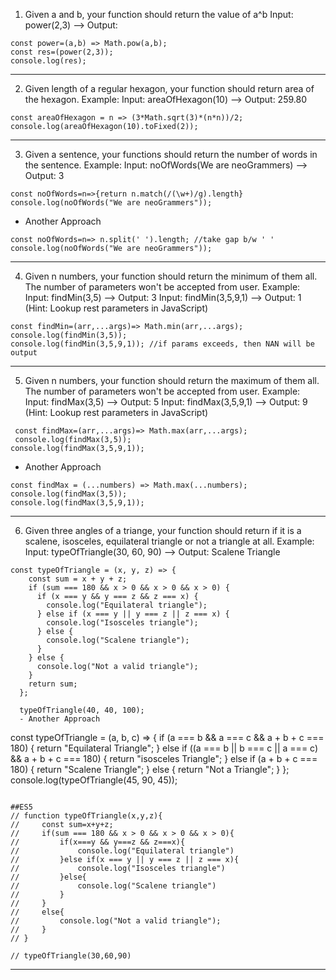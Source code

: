  1. Given a and b, your function should return the value of a^b
Input: power(2,3) ––> Output:
```
const power=(a,b) => Math.pow(a,b);
const res=(power(2,3));
console.log(res);
```
------------------------------------------------------

2. Given length of a regular hexagon, your function should return area of the hexagon.
  Example:
 Input: areaOfHexagon(10) ––> Output: 259.80
 ```
const areaOfHexagon = n => (3*Math.sqrt(3)*(n*n))/2;
console.log(areaOfHexagon(10).toFixed(2));
```
---------------------------------------------------------------------

3. Given a sentence, your functions should return the number of words in the sentence.
Example:
Input: noOfWords(We are neoGrammers) ––> Output: 3
```
const noOfWords=n=>{return n.match(/(\w+)/g).length}
console.log(noOfWords("We are neoGrammers"));
```
- Another Approach
```
const noOfWords=n=> n.split(' ').length; //take gap b/w ' '
console.log(noOfWords("We are neoGrammers"));
```
--------------------------------------------------------------

4. Given n numbers, your function should return the minimum of them all. The number of parameters won't be accepted from user.
Example:
Input: findMin(3,5) ––> Output: 3
Input: findMin(3,5,9,1) ––> Output: 1
(Hint: Lookup rest parameters in JavaScript)
```
const findMin=(arr,...args)=> Math.min(arr,...args);
console.log(findMin(3,5));
console.log(findMin(3,5,9,1)); //if params exceeds, then NAN will be output
```
---------------------------------------------------------------------------------------------

 5. Given n numbers, your function should return the maximum of them all. The number of parameters won't be accepted from user.
Example:
Input: findMax(3,5) ––> Output: 5
Input: findMax(3,5,9,1) ––> Output: 9
(Hint: Lookup rest parameters in JavaScript)
```
 const findMax=(arr,...args)=> Math.max(arr,...args);
 console.log(findMax(3,5));
console.log(findMax(3,5,9,1));
```
- Another Approach
```
const findMax = (...numbers) => Math.max(...numbers);
console.log(findMax(3,5));
console.log(findMax(3,5,9,1));
```
--------------------------------------------------------------------------

6. Given three angles of a triange, your function should return if it is a scalene, isosceles, equilateral triangle or not a triangle at all. Example:
 Input: typeOfTriangle(30, 60, 90) ––> Output: Scalene Triangle
```
const typeOfTriangle = (x, y, z) => {
    const sum = x + y + z;
    if (sum === 180 && x > 0 && x > 0 && x > 0) {
      if (x === y && y === z && z === x) {
        console.log("Equilateral triangle");
      } else if (x === y || y === z || z === x) {
        console.log("Isosceles triangle");
      } else {
        console.log("Scalene triangle");
      }
    } else {
      console.log("Not a valid triangle");
    }
    return sum;
  };
  
  typeOfTriangle(40, 40, 100);
  - Another Approach
  ```
  const typeOfTriangle = (a, b, c) => {
  if (a === b && a === c && a + b + c === 180) {
    return "Equilateral Triangle";
  } else if ((a === b || b === c || a === c) && a + b + c === 180) {
    return "isosceles Triangle";
  } else if (a + b + c === 180) {
    return "Scalene Triangle";
  } else {
    return "Not a Triangle";
  }
};
console.log(typeOfTriangle(45, 90, 45));
  ```
  
  ##ES5
  // function typeOfTriangle(x,y,z){
  //     const sum=x+y+z;
  //     if(sum === 180 && x > 0 && x > 0 && x > 0){
  //         if(x===y && y===z && z===x){
  //             console.log("Equilateral triangle")
  //         }else if(x === y || y === z || z === x){
  //             console.log("Isosceles triangle")
  //         }else{
  //             console.log("Scalene triangle")
  //         }
  //     }
  //     else{
  //         console.log("Not a valid triangle");
  //     }
  // }
  
  // typeOfTriangle(30,60,90)
  ```
  ------------------------------------------------------------------

